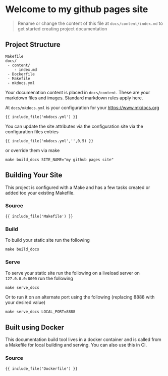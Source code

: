 # Welcome to my github pages site

> Rename or change the content of this file at `docs/content/index.md`
  to get started creating project documentation

## Project Structure

```
Makefile
docs/
 - content/
    - index.md
 - Dockerfile
 - Makefile
 - mkdocs.yml
```

Your documenation content is placed in `docs/content`. These are your markdown files and images. Standard markdown rules apply here.

At `docs/mkdocs.yml` is your configuration for your <a href="https://www.mkdocs.org/user-guide/configuration/" target="_blank">https://www.mkdocs.org</a>

```
{{ include_file('mkdocs.yml') }}
```

You can update the site attributes via the configuration site via the configuration files entries

```
{{ include_file('mkdocs.yml','',0,5) }}
```

or override them via make
```
make build_docs SITE_NAME="my github pages site"
```

## Building Your Site
This project is configured with a Make and has a few tasks created or added too your existing Makefile.

### Source
```
{{ include_file('Makefile') }}
```

### Build

To build your static site run the following

```
make build_docs
```

### Serve

To serve your static site run the following on a liveload server on `127.0.0.0:8000` run the following

```
make serve_docs
```

Or to run it on an alternate port using the following (replacing 8888 with your desired value)

```
make serve_docs LOCAL_PORT=8888
```

## Built using Docker

This documentation build tool lives in a docker container and is called from a Makefile for local building and serving. You can also use this in CI.

### Source
```
{{ include_file('Dockerfile') }}
```
